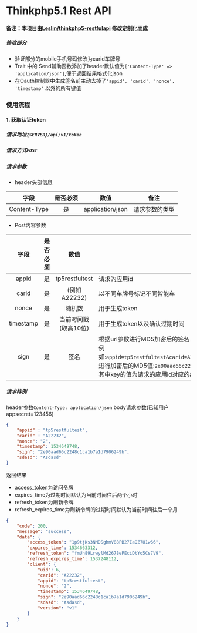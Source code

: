 # Thinkphp5.1 Rest API

#### 备注：本项目由[Leslin/thinkphp5-restfulapi](https://github.com/Leslin/thinkphp5-restfulapi) 修改定制化而成
##### 修改部分
- 验证部分的mobile手机号码修改为carid车牌号
- Trait 中的 Send辅助函数添加了header默认值为`['Content-Type' => 'application/json']`,便于返回结果格式化json
- 在Oauth控制器中生成签名前主动去掉了`'appid', 'carid', 'nonce', 'timestamp'` 以外的所有键值


### 使用流程
#### 1. 获取认证token
##### 请求地址`{SERVER}/api/v1/token`
##### 请求方式`POST`
##### 请求参数
- header头部信息

|字段|是否必须|数值|备注|
|:---:|:---:|:---:|---|
|Content-Type|是|application/json|请求参数的类型

- Post内容参数

|字段|是否必须|数值|备注|
|:---:|:---:|:---:|---|
|appid|是|tp5restfultest|请求的应用id
|carid|是|(例如A22232)|以不同车牌号标记不同智能车
|nonce|是|随机数|用于生成token
|timestamp|是|当前时间戳(取高10位)|用于生成token以及确认过期时间
|sign|是|签名|根据url参数进行MD5加密后的签名<br>例如:`appid=tp5restfultest&carid=A22232&nonce=2&timestamp=1534649748&key=123456`<br>进行加密后的MD5值:`2e90aad66c2248c1ca1b7a1d7906249b`<br>其中key的值为请求的应用id对应的appsecret，由用户定义存储在数据库中

##### 请求样例
header参数`Content-Type: application/json`
body请求参数(已知用户appsecret=123456)
```json
{
	"appid" : "tp5restfultest",
	"carid" : "A22232",
	"nonce": "2",
	"timestamp": 1534649748,
	"sign": "2e90aad66c2248c1ca1b7a1d7906249b",
	"sdasd": "Asdasd"
}
```
返回结果
- access_token为访问令牌
- expires_time为过期时间默认为当前时间往后两个小时
- refresh_token为刷新令牌
- refresh_expires_time为刷新令牌的过期时间默认为当前时间往后一个月
```json
{
    "code": 200,
    "message": "success",
    "data": {
        "access_token": "1p9tjKs3NMDSghmV88PB27IaQZ7U1w66",
        "expires_time": 1534663312,
        "refresh_token": "fmUh89LrwylMd2678ePEciDtYo5Cs7V9",
        "refresh_expires_time": 1537248112,
        "client": {
            "uid": 6,
            "carid": "A22232",
            "appid": "tp5restfultest",
            "nonce": "2",
            "timestamp": 1534649748,
            "sign": "2e90aad66c2248c1ca1b7a1d7906249b",
            "sdasd": "Asdasd",
            "version": "v1"
        }
    }
}
```